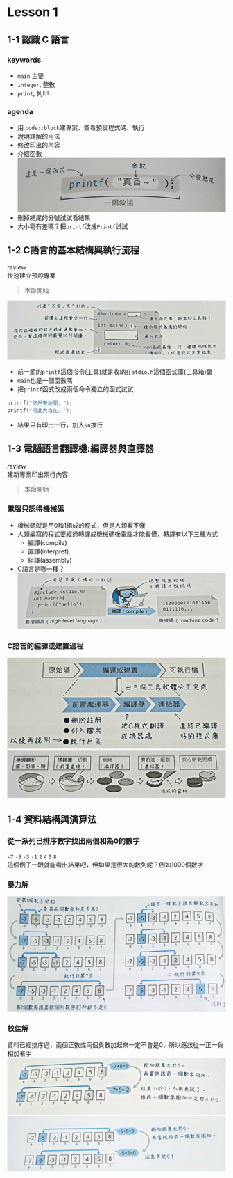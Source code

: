 # Lesson 1

## 1-1 認識 C 語言

### keywords

- `main` 主要
- `integer`, 整數
- `print`, 列印

### agenda

- 用 `code::block`建專案、查看預設程式碼、執行
- 說明註解的用法
- 修改印出的內容
- 介紹函數
  ![](imgs/303029.jpg)
- 刪掉結尾的分號試試看結果
- 大小寫有差嗎？把`printf`改成`Printf`試試

## 1-2 C語言的基本結構與執行流程
_review_  
快速建立預設專案

> 本節開始

![](imgs/303034.jpg)
- 前一節的`printf`這個指令(工具)就是收納在`stdio.h`這個函式庫(工具箱)裏
- `main`也是一個函數嗎
- 把`printf`函式改成兩個命令獨立的函式試試
```C
printf("悠然天地間，");
printf("得此大自在。"); 
```
- 結果只有印出一行，加入`\n`換行

## 1-3 電腦語言翻譯機:編譯器與直譯器
_review_  
建新專案印出兩行內容

> 本節開始
### 電腦只認得機械碼
- 機械碼就是用0和1組成的程式，但是人類看不懂
- 人類編寫的程式要經過轉譯成機械碼後電腦才能看懂，轉譯有以下三種方式
    * 編譯(compile)
    * 直譯(interpret)
    * 組譯(assembly)
- C語言是哪一種？
![](imgs/303035.jpg)
### C語言的編譯或建置過程
![](imgs/303036.jpg)
![](imgs/303037.jpg)

## 1-4 資料結構與演算法

### 從一系列已排序數字找出兩個和為0的數字
`-7` `-5` `-3` `-1` `2` `4` `5` `8`  
這個例子一眼就能看出結果吧，但如果是很大的數列呢？例如1000個數字

### 暴力解
![](imgs/303038.jpg)

### 較佳解
資料已經排序過，兩個正數或兩個負數加起來一定不會是0，所以應該從一正一負相加著手
![](imgs/303040.jpg)
![](imgs/303042.jpg)




